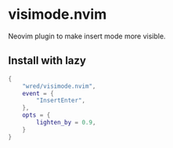 # visimode.nvim
Neovim plugin to make insert mode more visible.

## Install with lazy

```lua
{
    "wred/visimode.nvim",
    event = {
        "InsertEnter",
    },
    opts = {
	    lighten_by = 0.9,
    }
}
```
